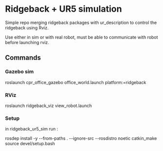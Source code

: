 # Ridgeback + UR5 simulation

Simple repo merging ridgeback packages with ur_description to control the ridgeback using Rviz.

Use either in sim or with real robot, must be able to communicate with robot before launching rviz.

## Commands 

### Gazebo sim

roslaunch cpr_office_gazebo office_world.launch platform:=ridgeback


### RViz 

roslaunch ridgeback_viz view_robot.launch


### Setup 

in ridgeback_ur5_sim run :

rosdep install -y --from-paths . --ignore-src --rosdistro noetic 
catkin_make
source devel/setup.bash

